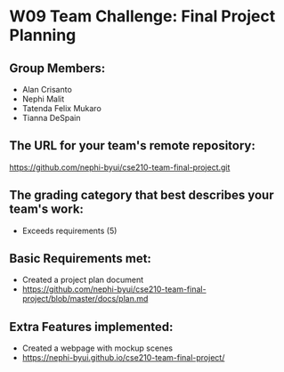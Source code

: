 # W09 Team Challenge: Final Project Planning

## Group Members:
* Alan Crisanto
* Nephi Malit
* Tatenda Felix Mukaro
* Tianna DeSpain

## The URL for your team's remote repository:
https://github.com/nephi-byui/cse210-team-final-project.git

## The grading category that best describes your team's work:
* Exceeds requirements (5)

## Basic Requirements met:
* Created a project plan document
* https://github.com/nephi-byui/cse210-team-final-project/blob/master/docs/plan.md

## Extra Features implemented:
* Created a webpage with mockup scenes
* https://nephi-byui.github.io/cse210-team-final-project/